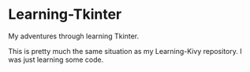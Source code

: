 # Learning-Tkinter
My adventures through learning Tkinter.

This is pretty much the same situation as my Learning-Kivy repository. 
I was just learning some code. 
